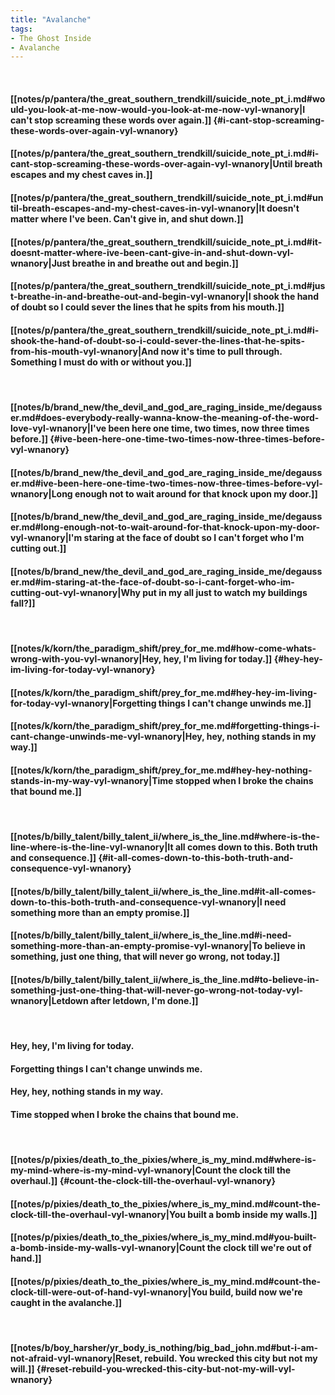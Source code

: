 ```yaml
---
title: "Avalanche"
tags:
- The Ghost Inside
- Avalanche
---
```

&nbsp;
#### [[notes/p/pantera/the_great_southern_trendkill/suicide_note_pt_i.md#would-you-look-at-me-now-would-you-look-at-me-now-vyl-wnanory|I can't stop screaming these words over again.]] {#i-cant-stop-screaming-these-words-over-again-vyl-wnanory}
#### [[notes/p/pantera/the_great_southern_trendkill/suicide_note_pt_i.md#i-cant-stop-screaming-these-words-over-again-vyl-wnanory|Until breath escapes and my chest caves in.]]
#### [[notes/p/pantera/the_great_southern_trendkill/suicide_note_pt_i.md#until-breath-escapes-and-my-chest-caves-in-vyl-wnanory|It doesn't matter where I've been. Can't give in, and shut down.]]
#### [[notes/p/pantera/the_great_southern_trendkill/suicide_note_pt_i.md#it-doesnt-matter-where-ive-been-cant-give-in-and-shut-down-vyl-wnanory|Just breathe in and breathe out and begin.]]
#### [[notes/p/pantera/the_great_southern_trendkill/suicide_note_pt_i.md#just-breathe-in-and-breathe-out-and-begin-vyl-wnanory|I shook the hand of doubt so I could sever the lines that he spits from his mouth.]]
#### [[notes/p/pantera/the_great_southern_trendkill/suicide_note_pt_i.md#i-shook-the-hand-of-doubt-so-i-could-sever-the-lines-that-he-spits-from-his-mouth-vyl-wnanory|And now it's time to pull through. Something I must do with or without you.]]
&nbsp;
#### [[notes/b/brand_new/the_devil_and_god_are_raging_inside_me/degausser.md#does-everybody-really-wanna-know-the-meaning-of-the-word-love-vyl-wnanory|I've been here one time, two times, now three times before.]] {#ive-been-here-one-time-two-times-now-three-times-before-vyl-wnanory}
#### [[notes/b/brand_new/the_devil_and_god_are_raging_inside_me/degausser.md#ive-been-here-one-time-two-times-now-three-times-before-vyl-wnanory|Long enough not to wait around for that knock upon my door.]]
#### [[notes/b/brand_new/the_devil_and_god_are_raging_inside_me/degausser.md#long-enough-not-to-wait-around-for-that-knock-upon-my-door-vyl-wnanory|I'm staring at the face of doubt so I can't forget who I'm cutting out.]]
#### [[notes/b/brand_new/the_devil_and_god_are_raging_inside_me/degausser.md#im-staring-at-the-face-of-doubt-so-i-cant-forget-who-im-cutting-out-vyl-wnanory|Why put in my all just to watch my buildings fall?]]
&nbsp;
#### [[notes/k/korn/the_paradigm_shift/prey_for_me.md#how-come-whats-wrong-with-you-vyl-wnanory|Hey, hey, I'm living for today.]] {#hey-hey-im-living-for-today-vyl-wnanory}
#### [[notes/k/korn/the_paradigm_shift/prey_for_me.md#hey-hey-im-living-for-today-vyl-wnanory|Forgetting things I can't change unwinds me.]]
#### [[notes/k/korn/the_paradigm_shift/prey_for_me.md#forgetting-things-i-cant-change-unwinds-me-vyl-wnanory|Hey, hey, nothing stands in my way.]]
#### [[notes/k/korn/the_paradigm_shift/prey_for_me.md#hey-hey-nothing-stands-in-my-way-vyl-wnanory|Time stopped when I broke the chains that bound me.]]
&nbsp;
#### [[notes/b/billy_talent/billy_talent_ii/where_is_the_line.md#where-is-the-line-where-is-the-line-vyl-wnanory|It all comes down to this. Both truth and consequence.]] {#it-all-comes-down-to-this-both-truth-and-consequence-vyl-wnanory}
#### [[notes/b/billy_talent/billy_talent_ii/where_is_the_line.md#it-all-comes-down-to-this-both-truth-and-consequence-vyl-wnanory|I need something more than an empty promise.]]
#### [[notes/b/billy_talent/billy_talent_ii/where_is_the_line.md#i-need-something-more-than-an-empty-promise-vyl-wnanory|To believe in something, just one thing, that will never go wrong, not today.]]
#### [[notes/b/billy_talent/billy_talent_ii/where_is_the_line.md#to-believe-in-something-just-one-thing-that-will-never-go-wrong-not-today-vyl-wnanory|Letdown after letdown, I'm done.]]
&nbsp;
#### Hey, hey, I'm living for today.
#### Forgetting things I can't change unwinds me.
#### Hey, hey, nothing stands in my way.
#### Time stopped when I broke the chains that bound me.
&nbsp;
#### [[notes/p/pixies/death_to_the_pixies/where_is_my_mind.md#where-is-my-mind-where-is-my-mind-vyl-wnanory|Count the clock till the overhaul.]] {#count-the-clock-till-the-overhaul-vyl-wnanory}
#### [[notes/p/pixies/death_to_the_pixies/where_is_my_mind.md#count-the-clock-till-the-overhaul-vyl-wnanory|You built a bomb inside my walls.]]
#### [[notes/p/pixies/death_to_the_pixies/where_is_my_mind.md#you-built-a-bomb-inside-my-walls-vyl-wnanory|Count the clock till we're out of hand.]]
#### [[notes/p/pixies/death_to_the_pixies/where_is_my_mind.md#count-the-clock-till-were-out-of-hand-vyl-wnanory|You build, build now we're caught in the avalanche.]]
&nbsp;
#### [[notes/b/boy_harsher/yr_body_is_nothing/big_bad_john.md#but-i-am-not-afraid-vyl-wnanory|Reset, rebuild. You wrecked this city but not my will.]] {#reset-rebuild-you-wrecked-this-city-but-not-my-will-vyl-wnanory}
